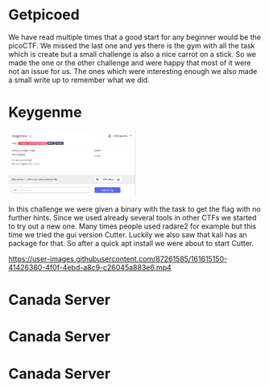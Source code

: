 # <a name="Getpicoed"></a>Getpicoed

We have read multiple times that a good start for any beginner would be the picoCTF. We missed the last one and yes there is the gym with all the task which is create but a small challenge is also a nice carrot on a stick. So we made the one or the other challenge and were happy that most of it were not an issue for us. The ones which were interesting enough we also made a small write up to remember what we did.

# <a name="Keygenme"></a>Keygenme

 <img src="https://raw.githubusercontent.com/bsempir0x65/CTF_Writeups/main/picoCTF_2022/img/Keygenme.png" alt="Keygenme" width="50%" height="50%">

In this challenge we were given a binary with the task to get the flag with no further hints. Since we used already several tools in other CTFs we started to try out a new one. Many times people used radare2 for example but this time we tried the gui version Cutter. Luckily we also saw that kali has an package for that. So after a quick apt install we were about to start Cutter.



https://user-images.githubusercontent.com/87261585/161615150-41426360-4f0f-4ebd-a8c9-c26045a883e6.mp4



# <a name="Canada_Server"></a>Canada Server
# <a name="Canada_Server"></a>Canada Server
# <a name="Canada_Server"></a>Canada Server
